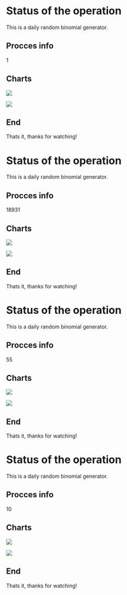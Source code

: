 # Status of the operation
  
  This is a daily random binomial generator.
  
## Procces info

1

## Charts 

![](charts/plot1.png)

![](charts/plot2.png)

## End

Thats it, thanks for watching!
# Status of the operation
  
  This is a daily random binomial generator.
  
## Procces info

18931

## Charts 

![](charts/plot1.png)

![](charts/plot2.png)

## End

Thats it, thanks for watching!
# Status of the operation
  
  This is a daily random binomial generator.
  
## Procces info

55

## Charts 

![](charts/plot1.png)

![](charts/plot2.png)

## End

Thats it, thanks for watching!
# Status of the operation
  
  This is a daily random binomial generator.
  
## Procces info

10

## Charts 

![](charts/plot1.png)

![](charts/plot2.png)

## End

Thats it, thanks for watching!
